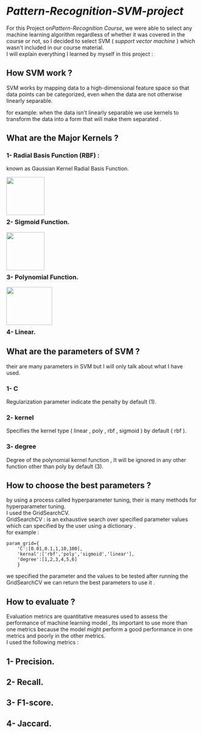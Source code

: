 # ***Pattern-Recognition-SVM-project***
 
 <p>For this Project on<em>Pattern-Recognition Course</em>, we were able to select any machine learning algorithm regardless of whether it was covered in the course or not, so I decided to select SVM ( <em>support vector machine</em> ) which wasn't included in our course material.<br>I will explain everything I learned by myself in this project :</p>

## How SVM work ?
SVM works by mapping data to a high-dimensional feature space so that data points can be categorized, even when the data are not otherwise linearly separable.

for example:
when the data isn't linearly separable we use kernels to transform the data into a form that will make them separated .

## What are the Major Kernels ?
### 1- Radial Basis Function (RBF) :
known as Gaussian Kernel Radial Basis Function.

<img align="left" src=https://github.com/Abdulrhmanmg0/OOP2-Project-Java/assets/93158698/e45db40a-98de-4b66-830c-9db77f5f16c8 height = 100>
<br><br><br><br><br>

### 2- Sigmoid Function.

<img align="left" src=https://github.com/Abdulrhmanmg0/OOP2-Project-Java/assets/93158698/ddfd023a-eba3-4dfe-adc5-5a4e025c4a40 height = 100>
<br><br><br><br><br>

### 3- Polynomial Function.

<img align="left" src=https://github.com/Abdulrhmanmg0/OOP2-Project-Java/assets/93158698/610a4e01-7f9a-4e0a-a6cc-757c244fd934 height = 100 width=120>
<br><br><br><br><br>

### 4- Linear.

## What are the parameters of SVM ?
their are many parameters in SVM but I will only talk about what I have used.
<br>

### 1- C 
Regularization parameter indicate the penalty by default (1).

### 2- kernel
Specifies the kernel type ( linear , poly , rbf , sigmoid ) by default ( rbf ).

### 3- degree
Degree of the polynomial kernel function , It will be ignored in any other function other than poly by default (3).

## How to choose the best parameters ?
by using a process called hyperparameter tuning, their is many methods for hyperparameter tuning. 
<br>
I used the GridSearchCV. <br>
GridSearchCV : is an exhaustive search over specified parameter values which can specified by the user using a dictionary .
<br>
for example : 

```
param_grid={
    'C':[0.01,0.1,1,10,100],
    'kernal':['rbf','poly','sigmoid','linear'],
    'degree':[1,2,3,4,5,6]
    }
```
we specified the parameter and the values to be tested after running the GridSearchCV we can return the best parameters to use it .

## How to evaluate ? 
Evaluation metrics are quantitative measures used to assess the performance of machine learning model , Its important to use more than one metrics because the model might perform a good performance in one metrics and poorly in the other metrics.
<br>
I used the following metrics : <br>

## 1- Precision.
## 2- Recall.
## 3- F1-score.
## 4- Jaccard.

